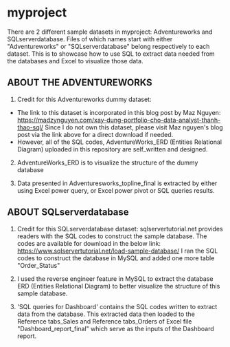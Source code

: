 # myproject

There are 2 different sample datasets in myproject: Adventureworks and SQLserverdatabase. Files of which names start with either "Adventureworks" or "SQLserverdatabase" belong respectively to each dataset. This is to showcase how to use SQL to extract data needed from the databases and Excel to visualize those data.

## ABOUT THE ADVENTUREWORKS
1. Credit for  this Adventureworks dummy dataset:
- The link to this dataset is incorporated in this blog post by Maz Nguyen:
https://madzynguyen.com/xay-dung-portfolio-cho-data-analyst-thanh-thao-sql/
 Since I do not own this dataset, please visit Maz nguyen's blog post via the link above for a direct download if needed.
- However, all of the SQL codes, AdventureWorks_ERD (Entities Relational Diagram) uploaded in this repository are self_written and designed.
  
2. AdventureWorks_ERD is to visualize the structure of the dummy database 

3. Data presented in Adventuresworks_topline_final is extracted by either using Excel power query, or Excel power pivot or SQL queries results.
 
## ABOUT SQLserverdatabase
1. Credit for  this SQLserverdatabase dataset:
sqlservertutorial.net provides readers with the SQL codes to construct the sample database. The codes are available for download in the below link:
https://www.sqlservertutorial.net/load-sample-database/
I ran the SQL codes to construct the database in MySQL and added one more table "Order_Status" 

2. I used the reverse engineer feature in MySQL to extract the database ERD (Entities Relational Diagram) to better visualize the structure of this sample database.


3. 'SQL queries for Dashboard' contains the SQL codes written to extract data from the database. This extracted data then loaded to the Reference tabs_Sales and Reference tabs_Orders of Excel file "Dashboard_report_final" which serve as the inputs of the Dashboard report.
